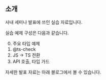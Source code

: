 ## 소개
사내 세미나 발표에 쓰인 실습 자료입니다.

실습 예제 구성은 다음과 같습니다.

0. 주요 타입 예제
1. @ts-check
2. JS -> TS 전환
3. API 호출, 타입 가드

자세한 발표 자료는 아래 블로그에서 볼 수 있습니다.

